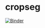 # cropseg

[![Binder](https://mybinder.org/badge_logo.svg)](https://mybinder.org/v2/gh/apburt/cropseg/HEAD)
